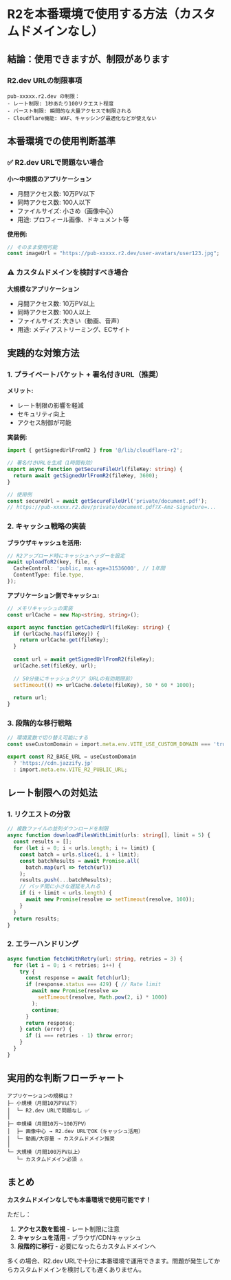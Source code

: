# R2を本番環境で使用する方法（カスタムドメインなし）

## 結論：使用できますが、制限があります

### R2.dev URLの制限事項
```
pub-xxxxx.r2.dev の制限：
- レート制限: 1秒あたり100リクエスト程度
- バースト制限: 瞬間的な大量アクセスで制限される
- Cloudflare機能: WAF、キャッシング最適化などが使えない
```

## 本番環境での使用判断基準

### ✅ R2.dev URLで問題ない場合

**小～中規模のアプリケーション**
- 月間アクセス数: 10万PV以下
- 同時アクセス数: 100人以下
- ファイルサイズ: 小さめ（画像中心）
- 用途: プロフィール画像、ドキュメント等

**使用例:**
```typescript
// そのまま使用可能
const imageUrl = "https://pub-xxxxx.r2.dev/user-avatars/user123.jpg";
```

### ⚠️ カスタムドメインを検討すべき場合

**大規模なアプリケーション**
- 月間アクセス数: 10万PV以上
- 同時アクセス数: 100人以上
- ファイルサイズ: 大きい（動画、音声）
- 用途: メディアストリーミング、ECサイト

## 実践的な対策方法

### 1. プライベートバケット + 署名付きURL（推奨）

**メリット:**
- レート制限の影響を軽減
- セキュリティ向上
- アクセス制御が可能

**実装例:**
```typescript
import { getSignedUrlFromR2 } from '@/lib/cloudflare-r2';

// 署名付きURLを生成（1時間有効）
export async function getSecureFileUrl(fileKey: string) {
  return await getSignedUrlFromR2(fileKey, 3600);
}

// 使用例
const secureUrl = await getSecureFileUrl('private/document.pdf');
// https://pub-xxxxx.r2.dev/private/document.pdf?X-Amz-Signature=...
```

### 2. キャッシュ戦略の実装

**ブラウザキャッシュを活用:**
```typescript
// R2アップロード時にキャッシュヘッダーを設定
await uploadToR2(key, file, {
  CacheControl: 'public, max-age=31536000', // 1年間
  ContentType: file.type,
});
```

**アプリケーション側でキャッシュ:**
```typescript
// メモリキャッシュの実装
const urlCache = new Map<string, string>();

export async function getCachedUrl(fileKey: string) {
  if (urlCache.has(fileKey)) {
    return urlCache.get(fileKey);
  }
  
  const url = await getSignedUrlFromR2(fileKey);
  urlCache.set(fileKey, url);
  
  // 50分後にキャッシュクリア（URLの有効期限前）
  setTimeout(() => urlCache.delete(fileKey), 50 * 60 * 1000);
  
  return url;
}
```

### 3. 段階的な移行戦略

```typescript
// 環境変数で切り替え可能にする
const useCustomDomain = import.meta.env.VITE_USE_CUSTOM_DOMAIN === 'true';

export const R2_BASE_URL = useCustomDomain 
  ? 'https://cdn.jazzify.jp'
  : import.meta.env.VITE_R2_PUBLIC_URL;
```

## レート制限への対処法

### 1. リクエストの分散
```typescript
// 複数ファイルの並列ダウンロードを制限
async function downloadFilesWithLimit(urls: string[], limit = 5) {
  const results = [];
  for (let i = 0; i < urls.length; i += limit) {
    const batch = urls.slice(i, i + limit);
    const batchResults = await Promise.all(
      batch.map(url => fetch(url))
    );
    results.push(...batchResults);
    // バッチ間に小さな遅延を入れる
    if (i + limit < urls.length) {
      await new Promise(resolve => setTimeout(resolve, 100));
    }
  }
  return results;
}
```

### 2. エラーハンドリング
```typescript
async function fetchWithRetry(url: string, retries = 3) {
  for (let i = 0; i < retries; i++) {
    try {
      const response = await fetch(url);
      if (response.status === 429) { // Rate limit
        await new Promise(resolve => 
          setTimeout(resolve, Math.pow(2, i) * 1000)
        );
        continue;
      }
      return response;
    } catch (error) {
      if (i === retries - 1) throw error;
    }
  }
}
```

## 実用的な判断フローチャート

```
アプリケーションの規模は？
├─ 小規模（月間10万PV以下）
│  └─ R2.dev URLで問題なし ✅
│
├─ 中規模（月間10万～100万PV）
│  ├─ 画像中心 → R2.dev URLでOK（キャッシュ活用）
│  └─ 動画/大容量 → カスタムドメイン推奨
│
└─ 大規模（月間100万PV以上）
   └─ カスタムドメイン必須 ⚠️
```

## まとめ

**カスタムドメインなしでも本番環境で使用可能です！**

ただし：
1. **アクセス数を監視** - レート制限に注意
2. **キャッシュを活用** - ブラウザ/CDNキャッシュ
3. **段階的に移行** - 必要になったらカスタムドメインへ

多くの場合、R2.dev URLで十分に本番環境で運用できます。問題が発生してからカスタムドメインを検討しても遅くありません。